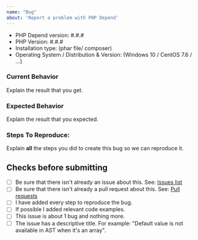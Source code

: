 ```yaml
---
name: "Bug"
about: 'Report a problem with PHP Depend'
---
```


- PHP Depend version: #.#.#
- PHP Version: #.#.#
- Installation type: (phar file/ composer)
- Operating System / Distribution & Version: (Windows 10 / CentOS 7.6 / ...)

### Current Behavior
Explain the result that you get.

### Expected Behavior
Explain the result that you expected.

### Steps To Reproduce:
Explain **all** the steps you did to create this bug so we can reproduce it.

## Checks before submitting
* [ ] Be sure that there isn't already an issue about this. See: [Issues list](https://github.com/pdepend/pdepend/issues)
* [ ] Be sure that there isn't already a pull request about this. See: [Pull requests](https://github.com/pdepend/pdepend/pulls)
* [ ] I have added every step to reproduce the bug.
* [ ] If possible I added relevant code examples.
* [ ] This issue is about 1 bug and nothing more.
* [ ] The issue has a descriptive title. For example:  "Default value is not available in AST when it's an array".
